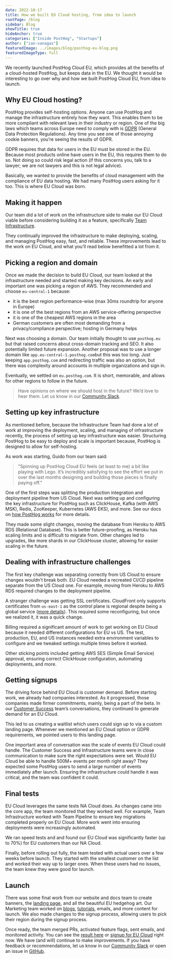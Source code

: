 ```yaml
---
date: 2022-10-17
title: How we built EU Cloud hosting, from idea to launch
rootPage: /blog
sidebar: Blog
showTitle: true
hideAnchor: true
categories: ["Inside PostHog", "Startups"]
author: ["ian-vanagas"]
featuredImage: ../images/blog/posthog-eu-blog.png
featuredImageType: full
---
```


We recently launched PostHog Cloud EU, which provides all the benefits of a cloud-hosted PostHog, but keeps data in the EU. We thought it would be interesting to go over why and how we built PostHog Cloud EU, from idea to launch.

## Why EU Cloud hosting?

PostHog provides self-hosting options. Anyone can use PostHog and manage the infrastructure entirely how they want. This enables them to be more compliant with relevant laws in their industry or region. One of the big laws which teams across Europe need to comply with is [GDPR](/docs/integrate/gdpr) (General Data Protection Regulations). Any time you see one of those annoying cookie banners, you’re seeing the results of GDPR. 

GDPR requires that data for users in the EU must be stored in the EU. Because most products online have users in the EU, this requires them to do so. Not doing so could risk legal action (if this concerns you, talk to a lawyer; we are not lawyers and this is not legal advice). 

Basically, we wanted to provide the benefits of cloud management with the compliance of EU data hosting. We had many PostHog users asking for it too. This is where EU Cloud was born.

## Making it happen

Our team did a lot of work on the infrastructure side to make our EU Cloud viable before considering building it as a feature, specifically [Team Infrastructure](/handbook/small-teams/infrastructure). 

They continually improved the infrastructure to make deploying, scaling, and managing PostHog easy, fast, and reliable. These improvements lead to the work on EU Cloud, and what you’ll read below benefitted a lot from it.

## Picking a region and domain

Once we made the decision to build EU Cloud, our team looked at the infrastructure needed and started making key decisions. An early and important one was picking a region of AWS. They recommended and choose `eu-central-1` because:

- it is the best region performance-wise (max 30ms roundtrip for anyone in Europe)
- it is one of the best regions from an AWS service-offering perspective
- it is one of the cheapest AWS regions in the area
- German customers are often most demanding from a privacy/compliance perspective; hosting in Germany helps

Next was choosing a domain. Our team initially thought to use `posthog.eu` but that raised concerns about cross-domain tracking and SEO. It also potentially limited future expansion. Another proposal was to use a longer domain like `app.eu-central-1.posthog.com`but this was too long. Just keeping `app.posthog.com` and redirecting traffic was also an option, but there was complexity around accounts in multiple organizations and sign in.

Eventually, we settled on `eu.posthog.com`. It is short, memorable, and allows for other regions to follow in the future.

> Have opinions on where we should host in the future? We’d love to hear them. Let us know in our [Community Slack](/slack).

## Setting up key infrastructure

As mentioned before, because the Infrastructure Team had done a lot of work at improving the deployment, scaling, and managing of infrastructure recently, the process of setting up key infrastructure was easier. Structuring PostHog to be easy to deploy and scale is important because, PostHog is designed to allow for self-hosting.

As work was starting, Guido from our team said: 

> "Spinning up PostHog Cloud EU feels (at least to me) a bit like playing with Lego. It’s incredibly satisfying to see the effort we put in over the last months designing and building those pieces is finally paying off."

One of the first steps was splitting the production integration and deployment pipeline from US Cloud. Next was setting up and configuring the key infrastructure for PostHog such as ClickHouse, Kafka (with AWS MSK), Redis, ZooKeeper, Kubernetes (AWS EKS), and more. See our docs on [how PostHog works](/docs/how-posthog-works) for more details.

They made some slight changes, moving the database from Heroku to AWS RDS (Relational Database). This is better future-proofing, as Heroku has scaling limits and is difficult to migrate from. Other changes led to upgrades, like more shards in our ClickHouse cluster, allowing for easier scaling in the future.

## Dealing with infrastructure challenges

The first key challenge was separating correctly from US Cloud to ensure changes wouldn’t break both. EU Cloud needed a recreated CI/CD pipeline separate from the US Cloud one. For example, moving from Heroku to AWS RDS required changes to the deployment pipeline.

A stranger challenge was getting SSL certificates. CloudFront only supports certificates from `us-east-1` as the control plane is regional despite being a global service ([more details](https://aws.amazon.com/premiumsupport/knowledge-center/migrate-ssl-cert-us-east/)). This required some reconfiguring, but once we realized it, it was a quick change.

Billing required a significant amount of work to get working on EU Cloud because it needed different configurations for EU vs US. The test, production, EU, and US instances needed extra environment variables to configure and we tweaked settings multiple times before it worked. 

Other sticking points included getting AWS SES (Simple Email Service) approval, ensuring correct ClickHouse configuration, automating deployments, and more. 

## Getting signups

The driving force behind EU Cloud is customer demand. Before starting work, we already had companies interested. As it progressed, those companies made firmer commitments, mainly, being a part of the beta. In our [Customer Success](/handbook/small-teams/customer-success) team’s conversations, they continued to generate demand for an EU Cloud.

This led to us creating a waitlist which users could sign up to via a custom landing page. Whenever we mentioned an EU Cloud option or GDPR requirements, we pointed users to this landing page.

One important area of conversation was the scale of events EU Cloud could handle. The Customer Success and Infrastructure teams were in close communication to make sure the right expectations were set. Would EU Cloud be able to handle 500M+ events per month right away? They expected some PostHog users to send a large number of events immediately after launch. Ensuring the infrastructure could handle it was critical, and the team was confident it could. 

## Final tests

EU Cloud leverages the same tests NA Cloud does. As changes came into the core app, the team monitored that they worked well. For example, Team Infrastructure worked with Team Pipeline to ensure key migrations completed properly on EU Cloud. More work went into ensuring deployments were increasingly automated.

We ran speed tests and and found our EU Cloud was significantly faster (up to 70%) for EU customers than our NA Cloud.

Finally, before rolling out fully, the team tested with actual users over a few weeks before launch. They started with the smallest customer on the list and worked their way up to larger ones. When these users had no issues, the team knew they were good for launch.

## Launch

There was some final work from our website and docs team to create banners, the [landing page](/eu), and all the beautiful EU hedgehog art. Our Marketing team worked on [blogs](/blog/posthog-cloud-eu), [tutorials](/tutorials/migrate-eu-cloud), emails, and more content for launch. We also made changes to the signup process, allowing users to pick their region during the signup process.

Once ready, the team merged PRs, activated feature flags, sent emails, and monitored activity. You can see the [result here](/eu) or [signup for EU Cloud](/signup) right now. We have (and will) continue to make improvements. If you have feedback or recommendations, let us know in our [Community Slack](/slack) or open an issue in [GitHub](https://github.com/PostHog/posthog).

<GDPRForm />
